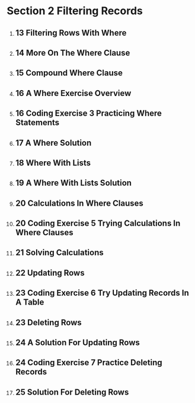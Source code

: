 # Section 2 Filtering Records

1. ## 13 Filtering Rows With Where
2. ## 14 More On The Where Clause
3. ## 15 Compound Where Clause
4. ## 16 A Where Exercise Overview
5. ## 16 Coding Exercise 3 Practicing Where Statements
6. ## 17 A Where Solution
7. ## 18 Where With Lists
8. ## 19 A Where With Lists Solution
9. ## 20 Calculations In Where Clauses
10. ## 20 Coding Exercise 5 Trying Calculations In Where Clauses
11. ## 21 Solving Calculations
12. ## 22 Updating Rows
13. ## 23 Coding Exercise 6 Try Updating Records In A Table
14. ## 23 Deleting Rows
15. ## 24 A Solution For Updating Rows
16. ## 24 Coding Exercise 7 Practice Deleting Records
17. ## 25 Solution For Deleting Rows